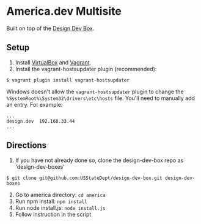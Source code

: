 # America.dev Multisite

Built on top of the [Design Dev Box](https://github.com/USStateDept/design-dev-box).

## Setup
1. Install [VirtualBox](https://www.virtualbox.org/) and [Vagrant](http://www.vagrantup.com/).
2. Install the vagrant-hostsupdater plugin (recommended):
```
$ vagrant plugin install vagrant-hostsupdater
```
Windows doesn't allow the `vagrant-hostsupdater` plugin to change the `%SystemRoot%\System32\drivers\etc\hosts` file. You'll need to manually add an entry. For example:

```
...
design.dev  192.168.33.44
...
```

## Directions

1. If you have not already done so, clone the design-dev-box repo as 'design-dev-boxes'
```
$ git clone git@github.com:USStateDept/design-dev-box.git design-dev-boxes
```
2. Go to america directory: `cd america`
3. Run npm install: `npm install`
4. Run node install.js: `node install.js`
5. Follow instruction in the script